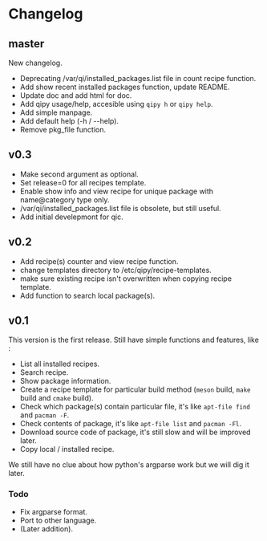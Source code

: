 # Changelog

## master

New changelog.

- Deprecating /var/qi/installed_packages.list file in count recipe function.
- Add show recent installed packages function, update README.
- Update doc and add html for doc.
- Add qipy usage/help, accesible using `qipy h` or `qipy help`.
- Add simple manpage.
- Add default help (-h / --help).
- Remove pkg_file function.

## v0.3

- Make second argument as optional.
- Set release=0 for all recipes template.
- Enable show info and view recipe for unique package with name@category type only.
- /var/qi/installed_packages.list file is obsolete, but still useful.
- Add initial develepmont for qic.

## v0.2

- Add recipe(s) counter and view recipe function. 
- change templates directory to /etc/qipy/recipe-templates.
- make sure existing recipe isn't overwritten when copying recipe template. 
- Add function to search local package(s).

## v0.1

This version is the first release. Still have simple functions and features, like :

- List all installed recipes.
- Search recipe.
- Show package information.
- Create a recipe template for particular build method (`meson` build, `make` build and `cmake` build).
- Check which package(s) contain particular file, it's like `apt-file find` and `pacman -F`.
- Check contents of package, it's like `apt-file list` and `pacman -Fl`.
- Download source code of package, it's still slow and will be improved later.
- Copy local / installed recipe.

We still have no clue about how python's argparse work but we will dig it later.


### Todo

- Fix argparse format.
- Port to other language.
- (Later addition).
